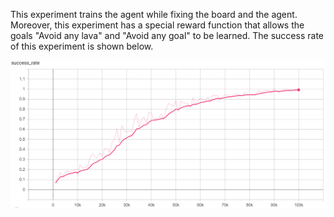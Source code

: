 This experiment trains the agent while fixing the board and the agent. Moreover, this experiment has a special reward function that allows the goals "Avoid any lava" and "Avoid any goal" to be learned. The success rate of this experiment is shown below.

![Success rate of this experiment](./all_advice.png)